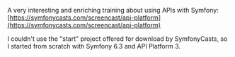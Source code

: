 A very interesting and enriching training about using APIs with Symfony:
[https://symfonycasts.com/screencast/api-platform](https://symfonycasts.com/screencast/api-platform)

I couldn't use the "start" project offered for download by SymfonyCasts, so I started from scratch with Symfony 6.3 and API Platform 3.
